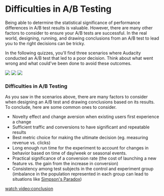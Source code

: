 # Difficulties in A/B Testing

Being able to determine the statistical significance of performance differences in A/B test results is valuable. However, there are many other factors to consider to ensure your A/B tests are successful. In the real world, designing, running, and drawing conclusions from an A/B test to lead you to the right decisions can be tricky.

In the following quizzes, you'll find three scenarios where Audacity conducted an A/B test that led to a poor decision. Think about what went wrong and what could've been done to avoid these outcomes.

![](/images/scene1.PNG)
![](/images/scene2.PNG)
![](/images/scene3.PNG)

### Difficulties in A/B Testing
As you saw in the scenarios above, there are many factors to consider when designing an A/B test and drawing conclusions based on its results. To conclude, here are some common ones to consider.

* Novelty effect and change aversion when existing users first experience a change
* Sufficient traffic and conversions to have significant and repeatable results
* Best metric choice for making the ultimate decision (eg. measuring revenue vs. clicks)
* Long enough run time for the experiment to account for changes in behavior based on time of day/week or seasonal events.
* Practical significance of a conversion rate (the cost of launching a new feature vs. the gain from the increase in conversion)
* Consistency among test subjects in the control and experiment group (imbalance in the population represented in each group can lead to situations like [Simpson's Paradox](https://en.wikipedia.org/wiki/Simpson%27s_paradox))

[watch video:conclusion](https://www.youtube.com/watch?v=qmGjRpMVBz8)
